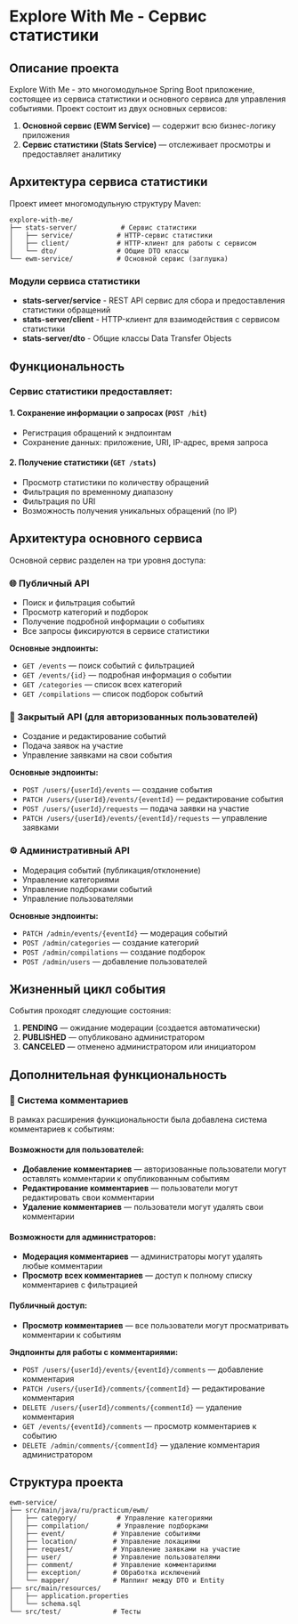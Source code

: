 # Explore With Me - Сервис статистики

## Описание проекта

Explore With Me - это многомодульное Spring Boot приложение, состоящее из сервиса статистики и основного сервиса для управления событиями. Проект состоит из двух основных сервисов:

1. **Основной сервис (EWM Service)** — содержит всю бизнес-логику приложения
2. **Сервис статистики (Stats Service)** — отслеживает просмотры и предоставляет аналитику

## Архитектура сервиса статистики

Проект имеет многомодульную структуру Maven:
```
explore-with-me/
├── stats-server/           # Сервис статистики
│   ├── service/           # HTTP-сервис статистики
│   ├── client/            # HTTP-клиент для работы с сервисом
│   └── dto/               # Общие DTO классы
└── ewm-service/           # Основной сервис (заглушка)
```

### Модули сервиса статистики

- **stats-server/service** - REST API сервис для сбора и предоставления статистики обращений
- **stats-server/client** - HTTP-клиент для взаимодействия с сервисом статистики
- **stats-server/dto** - Общие классы Data Transfer Objects

## Функциональность

### Сервис статистики предоставляет:

#### 1. Сохранение информации о запросах (`POST /hit`)
- Регистрация обращений к эндпоинтам
- Сохранение данных: приложение, URI, IP-адрес, время запроса

#### 2. Получение статистики (`GET /stats`)
- Просмотр статистики по количеству обращений
- Фильтрация по временному диапазону
- Фильтрация по URI
- Возможность получения уникальных обращений (по IP)

## Архитектура основного сервиса

Основной сервис разделен на три уровня доступа:

### 🌐 Публичный API
- Поиск и фильтрация событий
- Просмотр категорий и подборок
- Получение подробной информации о событиях
- Все запросы фиксируются в сервисе статистики

**Основные эндпоинты:**
- `GET /events` — поиск событий с фильтрацией
- `GET /events/{id}` — подробная информация о событии
- `GET /categories` — список всех категорий
- `GET /compilations` — список подборок событий

### 🔐 Закрытый API (для авторизованных пользователей)
- Создание и редактирование событий
- Подача заявок на участие
- Управление заявками на свои события

**Основные эндпоинты:**
- `POST /users/{userId}/events` — создание события
- `PATCH /users/{userId}/events/{eventId}` — редактирование события
- `POST /users/{userId}/requests` — подача заявки на участие
- `PATCH /users/{userId}/events/{eventId}/requests` — управление заявками

### ⚙️ Административный API
- Модерация событий (публикация/отклонение)
- Управление категориями
- Управление подборками событий
- Управление пользователями

**Основные эндпоинты:**
- `PATCH /admin/events/{eventId}` — модерация событий
- `POST /admin/categories` — создание категорий
- `POST /admin/compilations` — создание подборок
- `POST /admin/users` — добавление пользователей

## Жизненный цикл события

События проходят следующие состояния:

1. **PENDING** — ожидание модерации (создается автоматически)
2. **PUBLISHED** — опубликовано администратором
3. **CANCELED** — отменено администратором или инициатором

## Дополнительная функциональность

### 💬 Система комментариев
В рамках расширения функциональности была добавлена система комментариев к событиям:

#### Возможности для пользователей:
- **Добавление комментариев** — авторизованные пользователи могут оставлять комментарии к опубликованным событиям
- **Редактирование комментариев** — пользователи могут редактировать свои комментарии
- **Удаление комментариев** — пользователи могут удалять свои комментарии

#### Возможности для администраторов:
- **Модерация комментариев** — администраторы могут удалять любые комментарии
- **Просмотр всех комментариев** — доступ к полному списку комментариев с фильтрацией

#### Публичный доступ:
- **Просмотр комментариев** — все пользователи могут просматривать комментарии к событиям

**Эндпоинты для работы с комментариями:**
- `POST /users/{userId}/events/{eventId}/comments` — добавление комментария
- `PATCH /users/{userId}/comments/{commentId}` — редактирование комментария
- `DELETE /users/{userId}/comments/{commentId}` — удаление комментария
- `GET /events/{eventId}/comments` — просмотр комментариев к событию
- `DELETE /admin/comments/{commentId}` — удаление комментария администратором

## Структура проекта
```
ewm-service/
├── src/main/java/ru/practicum/ewm/
│   ├── category/          # Управление категориями
│   ├── compilation/       # Управление подборками
│   ├── event/            # Управление событиями
│   ├── location/         # Управление локациями
│   ├── request/          # Управление заявками на участие
│   ├── user/             # Управление пользователями
│   ├── comment/          # Управление комментариями
│   ├── exception/        # Обработка исключений
│   └── mapper/           # Маппинг между DTO и Entity
├── src/main/resources/
│   ├── application.properties
│   └── schema.sql
└── src/test/             # Тесты
```